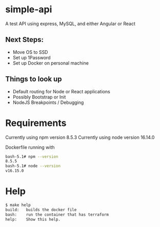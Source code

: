 # simple-api
A test API using express, MySQL, and either Angular or React

## Next Steps:
- Move OS to SSD
- Set up 1Password
- Set up Docker on personal machine

## Things to look up
- Default routing for Node or React applications
- Possibly Bootstrap or Init
- NodeJS Breakpoints / Debugging


# Requirements
Currently using npm version 8.5.3
Currently using node version 16.14.0

Dockerfile running with

```bash
bash-5.1# npm --version
8.5.5
bash-5.1# node --version
v16.15.0
```

# Help

```bash
$ make help
build:   builds the docker file
bash:    run the container that has terraform
help:    Show this help.
```